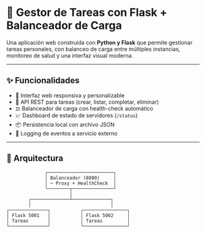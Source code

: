 # 📌 Gestor de Tareas con Flask + Balanceador de Carga

Una aplicación web construida con **Python y Flask** que permite gestionar tareas personales, con balanceo de carga entre múltiples instancias, monitoreo de salud y una interfaz visual moderna.

---

## ✨ Funcionalidades

- 🎨 Interfaz web responsiva y personalizable
- 🔁 API REST para tareas (crear, listar, completar, eliminar)
- ⚖️ Balanceador de carga con health-check automático
- 📈 Dashboard de estado de servidores (`/status`)
- 📦 Persistencia local con archivo JSON
- 📝 Logging de eventos a servicio externo

---

## 🧩 Arquitectura

```plaintext
              ┌────────────────────────┐
              │ Balanceador (8080)     │
              │ ─ Proxy + HealthCheck  │
              └────────┬───────────────┘
                       │
        ┌──────────────┴──────────────┐
        │                             │
┌──────────────┐           ┌────────────────┐
│ Flask 5001   │           │ Flask 5002     │
│ Tareas       │           │ Tareas         │
└──────────────┘           └────────────────┘
